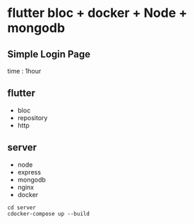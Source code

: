# flutter bloc + docker + Node + mongodb

## Simple Login Page

time : 1hour

## flutter
- bloc
- repository
- http

## server
- node
- express
- mongodb
- nginx
- docker

```
cd server
cdocker-compose up --build
```

